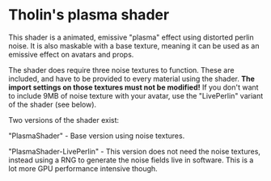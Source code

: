 # Tholin's plasma shader

This shader is a animated, emissive "plasma" effect using distorted perlin noise. It is also maskable with a base texture, meaning it can be used as an emissive effect on avatars and props.

The shader does require three noise textures to function. These are included, and have to be provided to every material using the shader. **The import settings on those textures must not be modified!** If you don't want to include 9MB of noise texture with your avatar, use the "LivePerlin" variant of the shader (see below).

Two versions of the shader exist:

"PlasmaShader" - Base version using noise textures.

"PlasmaShader-LivePerlin" - This version does not need the noise textures, instead using a RNG to generate the noise fields live in software. This is a lot more GPU performance intensive though.
